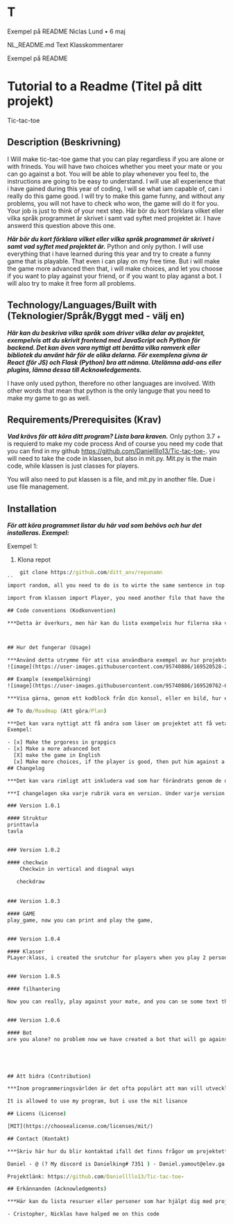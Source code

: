 # T
Exempel på README
Niclas Lund
•
6 maj

NL_README.md
Text
Klasskommentarer

Exempel på README
# Tutorial to a Readme (Titel på ditt projekt)
Tic-tac-toe 
## Description (Beskrivning)
I Will make tic-tac-toe game that you can play regardless if you are alone or with frineds. You will have two choices whether you meet your mate or you can go against a bot. You will be able to play whenever you feel to, the instructions are going to be easy to understand. I will use all experience that i have gained during this year of coding, I will se what iam capable of, can i really do this game good. I will try to make this game funny, and without any problems, you will not have to check who won, the game will do it for you. Your job is just to think of your next step. Här bör du kort förklara vilket eller vilka språk programmet är skrivet i samt vad syftet med projektet är. I have answerd this question above this one.

***Här bör du kort förklara vilket eller vilka språk programmet är skrivet i samt vad syftet med projektet är.***
Python and only python. I will use everything that i have learned during this year and try to create a funny game that is playable. That even i can play on my free time. But i will make the game more advanced then that, i will make choices, and let you choose if you want to play against your friend, or if you want to play aganst a bot. I will also try to make it free form all problems.



## Technology/Languages/Built with (Teknologier/Språk/Byggt med - välj en)

***Här kan du beskriva vilka språk som driver vilka delar av projektet, exempelvis att du skrivit frontend med JavaScript och Python för backend. Det kan även vara nyttigt att berätta vilka ramverk eller bibliotek du använt här för de olika delarna. För exemplena givna är React (för JS) och Flask (Python) bra att nämna. Utelämna add-ons eller plugins, lämna dessa till Acknowledgements.***

I have only used python, therefore no other languages are involved. With other words that mean that python is the only languge that you need to make my game to go as well. 


## Requirements/Prerequisites (Krav)

***Vad krävs för att köra ditt program? Lista bara kraven.***
Only python 3.7 + is requierd to make my code process
And of course you need my code that you can find in my github https://github.com/Daniellllo13/Tic-tac-toe-. you will need to take the code in klassen, but also in mit.py. Mit.py is the main code, while klassen is just classes for players. 

You will also need to put klassen is a file, and mit.py in another file. Due i use file management. 

## Installation

***För att köra programmet listar du här vad som behövs och hur det installeras. Exempel:***

Exempel 1: 

1. Klona repot
```cmd
    git clone https://github.com/ditt_anv/reponamn
``
import random, all you need to do is to wirte the same sentence in top of your code

import from klassen import Player, you need another file that have the name "klassen" and you can find the code of klassen in my github https://github.com/Daniellllo13/Tic-tac-toe, and just klick on klassen. put the same sentence in the top of the code.

## Code conventions (Kodkonvention)

***Detta är överkurs, men här kan du lista exempelvis hur filerna ska vara strukturerade, hur namngivning och kommentarer skrivs och massvis av annat. (Kan vara bra att förtydliga att PEP8 efterföljs.)***



## Hur det fungerar (Usage)

***Använd detta utrymme för att visa användbara exempel av hur projektet kan användas. Skärmdumpar, kodexempel och demos passar in här. Du kan också länka till fler resurser, exempelvis en dokumentation.***
![image](https://user-images.githubusercontent.com/95740886/169520528-214bbca0-fdd7-49c1-96b4-565d6c917329.png)

## Example (exempelkörning)
![image](https://user-images.githubusercontent.com/95740886/169520762-6315eb41-6878-40b6-b019-11acf11ae316.png)

***Visa gärna, genom ett kodblock från din konsol, eller en bild, hur en exempelkörning kan gå till.***

## To do/Roadmap (Att göra/Plan)

***Det kan vara nyttigt att få andra som läser om projektet att få veta vad du saknar just nu i programmet. Gör detta gärna genom en lista där färdiga saker strukits över.***
Exempel: 

- [x] Make the prgoress in grapgics 
- [x] Make a more advanced bot
  [X] make the game in English
  [x] Make more choices, if the player is good, then put him against a good bot. But if he is bad, put the player against a bot that fit more 
## Changelog

***Det kan vara rimligt att inkludera vad som har förändrats genom de olika iterationerna som ditt projekt gått igenom. Detta kan antingen göras i din README eller så kan du inkludera en CHANGELOG.md.***

***I changelogen ska varje rubrik vara en version. Under varje version bör du inkludera vad du lagt till eller ändrat på (added or changed) under en rubrik samt vad du tagit bort (removed) under en annan. Exempel: ***

### Version 1.0.1 

#### Struktur
printtavla
tavla


### Version 1.0.2 

#### checkwin
    Checkwin in vertical and diognal ways 
    
   checkdraw
   
    
### Version 1.0.3

#### GAME
play_game, now you can print and play the game,


### Version 1.0.4 

#### Klasser
PLayer:klass, i created the srutchur for players when you play 2 persons.


### Version 1.0.5

#### filhantering

Now you can really, play against your mate, and you can se some text that was in another page


### Version 1.0.6

#### Bot
are you alone? no problem now we have created a bot that will go against you if you are alone





## Att bidra (Contribution)

***Inom programmeringsvärlden är det ofta populärt att man vill utveckla andras projekt och bidra till förbättring. För att underlätta detta är det bra om det i READMEn förklaras om det är tillåtet, och om det är det hur en går till väga för att kunna göra det. Detta avsnitt skulle se ut som följande:*** 

It is allowed to use my program, but i use the mit lisance

## Licens (License)

[MIT](https://choosealicense.com/licenses/mit/)

## Contact (Kontakt)

***Skriv här hur du blir kontaktad ifall det finns frågor om projektet***

Daniel - @ (? My discord is Danielking# 7351 ) - Daniel.yamout@elev.ga.ntig.se is my emial          

Projektlänk: https://github.com/Daniellllo13/Tic-tac-toe-

## Erkännanden (Acknowledgments)

***Här kan du lista resurser eller personer som har hjälpt dig med projektet. Det kan vara länkar till tutorials eller dokumentation, eller bara någon annans profil som du vill uppmärksamma. Har du inget som behöver tas här så kan du strunta i rubriken. ***

- Cristopher, Nicklas have halped me on this code
